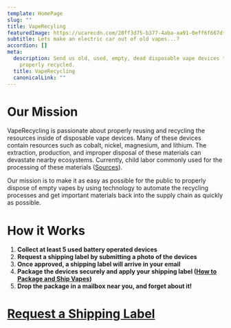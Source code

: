```yaml
---
template: HomePage
slug: ""
title: VapeRecyling
featuredImage: https://ucarecdn.com/20ff3d75-b377-4aba-aa91-0eff6f667df3/
subtitle: Lets make an electric car out of old vapes...?
accordion: []
meta:
  description: Send us old, used, empty, dead disposable vape devices to be
    properly recycled.
  title: VapeRecycling
  canonicalLink: ""
---
```

# Our Mission

VapeRecycling is passionate about properly reusing and recycling the resources inside of disposable vape devices. Many of these devices contain resources such as cobalt, nickel, magnesium, and lithium. The extraction, production, and improper disposal of these materials can devastate nearby ecosystems. Currently, child labor commonly used for the processing of these materials ([Sources]()). 

Our mission is to make it as easy as possible for the public to properly dispose of empty vapes by using technology to automate the recycling processes and get important materials back into the supply chain as quickly as possible. 

# How it Works

1. **Collect at least 5 used battery operated devices**
2. **Request a shipping label by submitting a photo of the devices**
3. **Once approved, a shipping label will arrive in your email**
4. **Package the devices securely and apply your shipping label ([How to Package and Ship Vapes]())**
5. **Drop the package in a mailbox near you, and forget about it!**

# [Request a Shipping Label]()